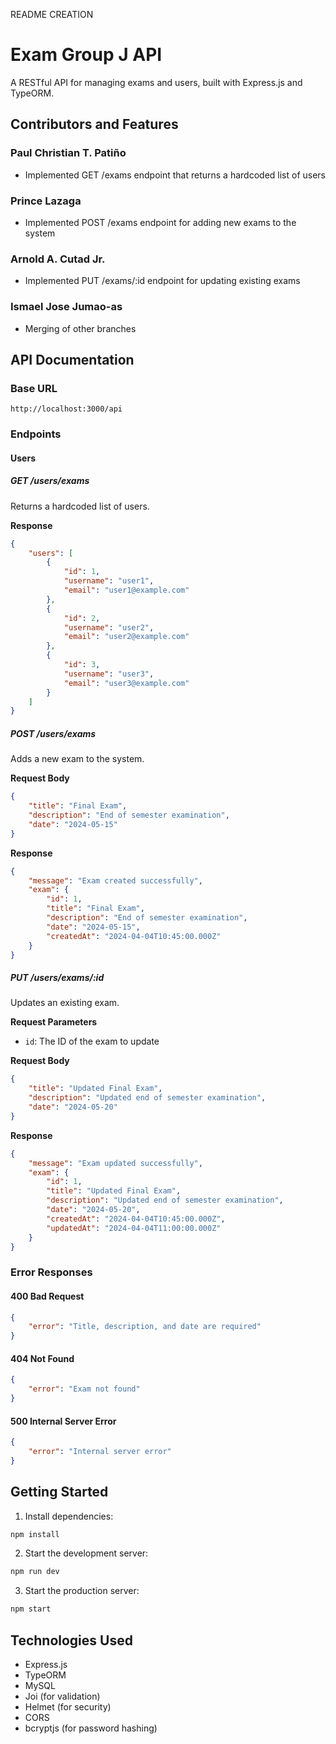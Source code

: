 README CREATION

# Exam Group J API

A RESTful API for managing exams and users, built with Express.js and TypeORM.

## Contributors and Features

### Paul Christian T. Patiño
- Implemented GET /exams endpoint that returns a hardcoded list of users

### Prince Lazaga
- Implemented POST /exams endpoint for adding new exams to the system

### Arnold A. Cutad Jr. 
- Implemented PUT /exams/:id endpoint for updating existing exams

### Ismael Jose Jumao-as 
- Merging of other branches 

## API Documentation

### Base URL
```
http://localhost:3000/api
```

### Endpoints

#### Users

##### GET /users/exams
Returns a hardcoded list of users.

**Response**
```json
{
    "users": [
        {
            "id": 1,
            "username": "user1",
            "email": "user1@example.com"
        },
        {
            "id": 2,
            "username": "user2",
            "email": "user2@example.com"
        },
        {
            "id": 3,
            "username": "user3",
            "email": "user3@example.com"
        }
    ]
}
```

##### POST /users/exams
Adds a new exam to the system.

**Request Body**
```json
{
    "title": "Final Exam",
    "description": "End of semester examination",
    "date": "2024-05-15"
}
```

**Response**
```json
{
    "message": "Exam created successfully",
    "exam": {
        "id": 1,
        "title": "Final Exam",
        "description": "End of semester examination",
        "date": "2024-05-15",
        "createdAt": "2024-04-04T10:45:00.000Z"
    }
}
```

##### PUT /users/exams/:id
Updates an existing exam.

**Request Parameters**
- `id`: The ID of the exam to update

**Request Body**
```json
{
    "title": "Updated Final Exam",
    "description": "Updated end of semester examination",
    "date": "2024-05-20"
}
```

**Response**
```json
{
    "message": "Exam updated successfully",
    "exam": {
        "id": 1,
        "title": "Updated Final Exam",
        "description": "Updated end of semester examination",
        "date": "2024-05-20",
        "createdAt": "2024-04-04T10:45:00.000Z",
        "updatedAt": "2024-04-04T11:00:00.000Z"
    }
}
```

### Error Responses

#### 400 Bad Request
```json
{
    "error": "Title, description, and date are required"
}
```

#### 404 Not Found
```json
{
    "error": "Exam not found"
}
```

#### 500 Internal Server Error
```json
{
    "error": "Internal server error"
}
```

## Getting Started

1. Install dependencies:
```bash
npm install
```

2. Start the development server:
```bash
npm run dev
```

3. Start the production server:
```bash
npm start
```

## Technologies Used

- Express.js
- TypeORM
- MySQL
- Joi (for validation)
- Helmet (for security)
- CORS
- bcryptjs (for password hashing)
